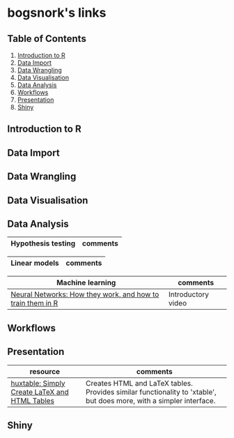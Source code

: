 # bogsnork's links

## Table of Contents
1. [Introduction to R](#introR)
2. [Data Import](#import)
3. [Data Wrangling](#wrangling)
4. [Data Visualisation](#dataviz)
5. [Data Analysis](#analysis)
6. [Workflows](#workflow)
7. [Presentation](#pres)
8. [Shiny](#shiny)


## Introduction to R <a name="introR"></a>


## Data Import <a name="import"></a>


## Data Wrangling <a name="wrangling"></a>


## Data Visualisation <a name="dataviz"></a>


## Data Analysis <a name="analysis"></a>
|Hypothesis testing | comments |
|----|----|

|Linear models | comments |
|----|----|


|Machine learning | comments |
|----|----|
|[Neural Networks: How they work, and how to train them in R](http://blog.revolutionanalytics.com/2017/03/neural-networks-r.htm)| Introductory video|


## Workflows <a name="workflow"></a>


## Presentation <a name="pres"></a>

|resource | comments |
|----|----|
|[huxtable: Simply Create LaTeX and HTML Tables](https://cran.r-project.org/package=huxtable)|Creates HTML and LaTeX tables. Provides similar functionality to 'xtable', but does more, with a simpler interface.|

## Shiny <a name="shiny"></a>
